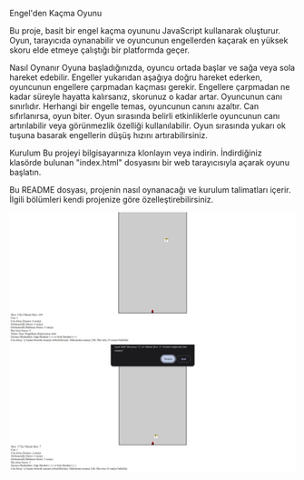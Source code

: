   Engel'den Kaçma Oyunu
  
Bu proje, basit bir engel kaçma oyununu JavaScript kullanarak oluşturur. Oyun, tarayıcıda oynanabilir ve oyuncunun engellerden kaçarak en yüksek skoru elde etmeye çalıştığı bir platformda geçer.

Nasıl Oynanır
Oyuna başladığınızda, oyuncu ortada başlar ve sağa veya sola hareket edebilir.
Engeller yukarıdan aşağıya doğru hareket ederken, oyuncunun engellere çarpmadan kaçması gerekir.
Engellere çarpmadan ne kadar süreyle hayatta kalırsanız, skorunuz o kadar artar.
Oyuncunun canı sınırlıdır. Herhangi bir engelle temas, oyuncunun canını azaltır. Can sıfırlanırsa, oyun biter.
Oyun sırasında belirli etkinliklerle oyuncunun canı artırılabilir veya görünmezlik özelliği kullanılabilir.
Oyun sırasında yukarı ok tuşuna basarak engellerin düşüş hızını artırabilirsiniz.


Kurulum
Bu projeyi bilgisayarınıza klonlayın veya indirin.
İndirdiğiniz klasörde bulunan "index.html" dosyasını bir web tarayıcısıyla açarak oyunu başlatın.

Bu README dosyası, projenin nasıl oynanacağı ve kurulum talimatları içerir. İlgili bölümleri kendi projenize göre özelleştirebilirsiniz.

<img src="oyuniciss.png">

<img src="oyuniciss2.png"> 
